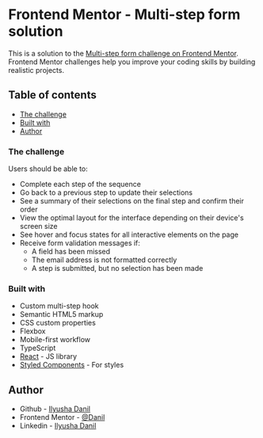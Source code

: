 # Frontend Mentor - Multi-step form solution

This is a solution to the [Multi-step form challenge on Frontend Mentor](https://www.frontendmentor.io/challenges/multistep-form-YVAnSdqQBJ). Frontend Mentor challenges help you improve your coding skills by building realistic projects.

## Table of contents

- [The challenge](#the-challenge)
- [Built with](#built-with)
- [Author](#author)

### The challenge

Users should be able to:

- Complete each step of the sequence
- Go back to a previous step to update their selections
- See a summary of their selections on the final step and confirm their order
- View the optimal layout for the interface depending on their device's screen size
- See hover and focus states for all interactive elements on the page
- Receive form validation messages if:
  - A field has been missed
  - The email address is not formatted correctly
  - A step is submitted, but no selection has been made

### Built with

- Custom multi-step hook
- Semantic HTML5 markup
- CSS custom properties
- Flexbox
- Mobile-first workflow
- TypeScript
- [React](https://reactjs.org/) - JS library
- [Styled Components](https://styled-components.com/) - For styles

## Author

- Github - [Ilyusha Danil](https://github.com/Lam4ek)
- Frontend Mentor - [@Danil](https://www.frontendmentor.io/profile/Lam4ek)
- Linkedin - [Ilyusha Danil](https://www.linkedin.com/in/danil-ilyusha-7a1527227/)
